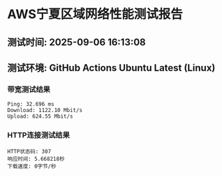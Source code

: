 # AWS宁夏区域网络性能测试报告
## 测试时间: 2025-09-06 16:13:08
## 测试环境: GitHub Actions Ubuntu Latest (Linux)

### 带宽测试结果
```
Ping: 32.696 ms
Download: 1122.10 Mbit/s
Upload: 624.55 Mbit/s
```

### HTTP连接测试结果
```
HTTP状态码: 307
响应时间: 5.668218秒
下载速度: 0字节/秒
```

